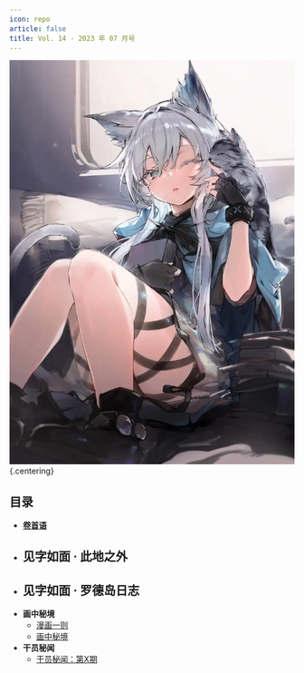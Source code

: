 ```yaml
---
icon: repo
article: false
title: Vol. 14 - 2023 年 07 月号
---
```


![](./res/cover.webp) {.centering}

## 目录

- [**卷首语**](intro.html)
- **见字如面 · 此地之外**
  - 
- **见字如面 · 罗德岛日志**
  - 
- **画中秘境**
  - [漫画一则](comic1.html)
  - [画中秘境](paintings.html)
- **干员秘闻**
  - [干员秘闻：第X期](ope_sec.html)

<Ads />